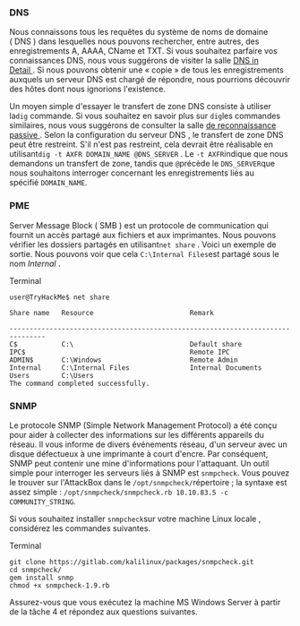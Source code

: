 ### DNS

Nous connaissons tous les requêtes du système de noms de domaine ( DNS ) dans lesquelles nous pouvons rechercher, entre autres, des enregistrements A, AAAA, CName et TXT. Si vous souhaitez parfaire vos connaissances DNS, nous vous suggérons de visiter la salle [DNS in Detail ](https://tryhackme.com/room/dnsindetail). Si nous pouvons obtenir une « copie » de tous les enregistrements auxquels un serveur DNS est chargé de répondre, nous pourrions découvrir des hôtes dont nous ignorions l'existence.

Un moyen simple d'essayer le transfert de zone DNS consiste à utiliser la`dig` commande. Si vous souhaitez en savoir plus sur `dig`les commandes similaires, nous vous suggérons de consulter la salle [de reconnaissance passive ](https://tryhackme.com/room/passiverecon). Selon la configuration du serveur DNS , le transfert de zone DNS peut être restreint. S'il n'est pas restreint, cela devrait être réalisable en utilisant`dig -t AXFR DOMAIN_NAME @DNS_SERVER` . Le `-t AXFR`indique que nous demandons un transfert de zone, tandis que `@`précède le `DNS_SERVER`que nous souhaitons interroger concernant les enregistrements liés au spécifié `DOMAIN_NAME`.

### PME

Server Message Block ( SMB ) est un protocole de communication qui fournit un accès partagé aux fichiers et aux imprimantes. Nous pouvons vérifier les dossiers partagés en utilisant`net share` . Voici un exemple de sortie. Nous pouvons voir que cela `C:\Internal Files`est partagé sous le nom *Internal* .

Terminal

```
user@TryHackMe$ net share

Share name   Resource                        Remark

-------------------------------------------------------------------------------
C$           C:\                             Default share
IPC$                                         Remote IPC
ADMIN$       C:\Windows                      Remote Admin
Internal     C:\Internal Files               Internal Documents
Users        C:\Users
The command completed successfully.
```

### SNMP

Le protocole SNMP (Simple Network Management Protocol) a été conçu pour aider à collecter des informations sur les différents appareils du réseau. Il vous informe de divers événements réseau, d'un serveur avec un disque défectueux à une imprimante à court d'encre. Par conséquent, SNMP peut contenir une mine d'informations pour l'attaquant. Un outil simple pour interroger les serveurs liés à SNMP est `snmpcheck`. Vous pouvez le trouver sur l'AttackBox dans le `/opt/snmpcheck/`répertoire ; la syntaxe est assez simple : `/opt/snmpcheck/snmpcheck.rb 10.10.83.5 -c COMMUNITY_STRING`.

Si vous souhaitez installer `snmpcheck`sur votre machine Linux locale , considérez les commandes suivantes.

Terminal

```
git clone https://gitlab.com/kalilinux/packages/snmpcheck.git
cd snmpcheck/
gem install snmp
chmod +x snmpcheck-1.9.rb
```

Assurez-vous que vous exécutez la machine MS Windows Server à partir de la tâche 4 et répondez aux questions suivantes.
